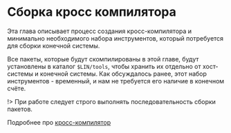 # Сборка кросс компилятора

Эта глава описывает процесс создания кросс-компилятора и минимально необходимого набора инструментов, который потребуется для сборки конечной системы.

Все пакеты, которые будут скомпилированы в этой главе, будут установлены в каталог `$LIN/tools`, чтобы хранить их отдельно от хост-системы и конечной системы. Как обсуждалось ранее, этот набор инструментов - временный, и нам не требуется его наличие в конечном счёте.

!> При работе следует строго выполнять последовательность сборки пакетов.

Подробнее про [кросс-компилятор](additional/cross-compiler)

